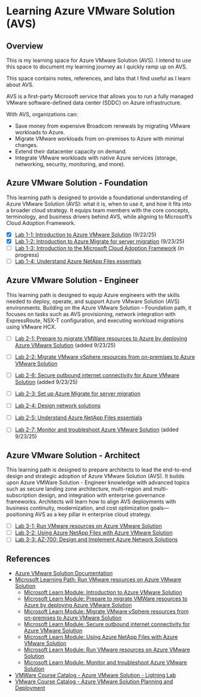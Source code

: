 # Learning Azure VMware Solution (AVS)

## Overview

This is my learning space for Azure VMware Solution (AVS). I intend to use this space to document my learning journey as I quickly ramp up on AVS.

This space contains notes, references, and labs that I find useful as I learn about AVS.

AVS is a first-party Microsoft service that allows you to run a fully managed VMware software-defined data center (SDDC) on Azure infrastructure.

With AVS, organizations can:

- Save money from expensive Broadcom renewals by migrating VMware workloads to Azure.
- Migrate VMware workloads from on-premises to Azure with minimal changes.
- Extend their datacenter capacity on demand.
- Integrate VMware workloads with native Azure services (storage, networking, security, monitoring, and more).

## Azure VMware Solution - Foundation

This learning path is designed to provide a foundational understanding of Azure VMware Solution (AVS): what it is, when to use it, and how it fits into a broader cloud strategy. It equips team members with the core concepts, terminology, and business drivers behind AVS, while aligning to Microsoft’s Cloud Adoption Framework.

- [x] [Lab 1-1: Introduction to Azure VMware Solution](./Labs/lab1-1/notes.md) (9/22/25)
- [x] [Lab 1-2: Introduction to Azure Migrate for server migration](./Labs/lab1-2/notes.md) (9/23/25)
- [ ] [Lab 1-3: Introduction to the Microsoft Cloud Adoption Framework](https://learn.microsoft.com/en-us/training/modules/cloud-adoption-framework/) (in progress)
- [ ] [Lab 1-4: Understand Azure NetApp Files essentials](https://learn.microsoft.com/en-us/training/modules/azure-netapp-files-essentials/)

## Azure VMware Solution - Engineer

This learning path is designed to equip Azure engineers with the skills needed to deploy, operate, and support Azure VMware Solution (AVS) environments. Building on the Azure VMware Solution – Foundation path, it focuses on tasks such as AVS provisioning, network integration with ExpressRoute, NSX-T configuration, and executing workload migrations using VMware HCX.

- [ ] [Lab 2-1: Prepare to migrate VMWare resources to Azure by deploying Azure VMware Solution](https://learn.microsoft.com/en-us/training/modules/deploy-azure-vmware-solution/) (added 9/23/25)
- [ ] [Lab 2-2: Migrate VMware vSphere resources from on-premises to Azure VMware Solution](https://learn.microsoft.com/en-us/training/modules/migrate-vmware-workloads-on-premises-azure-vmware-solution/)
- [ ] [Lab 2-6: Secure outbound internet connectivity for Azure VMware Solution](https://learn.microsoft.com/en-us/training/modules/azure-vmware-solution/) (added 9/23/25)
- [ ] [Lab 2-3: Set up Azure Migrate for server migration](https://learn.microsoft.com/en-us/training/modules/m365-azure-migrate-set-up/)
- [ ] [Lab 2-4: Design network solutions](https://learn.microsoft.com/en-us/training/modules/design-network-solutions/)
- [ ] [Lab 2-5: Understand Azure NetApp Files essentials](https://learn.microsoft.com/en-us/training/modules/azure-netapp-files-essentials/)
- [ ] [Lab 2-7: Monitor and troubleshoot Azure VMware Solution](https://learn.microsoft.com/en-us/training/modules/monitor-troubleshoot-azure-vmware-solution/) (added 9/23/25)


## Azure VMware Solution - Architect

This learning path is designed to prepare architects to lead the end-to-end design and strategic adoption of Azure VMware Solution (AVS). It builds upon Azure VMWare Solution - Engineer knowledge with advanced topics such as secure landing zone architecture, multi-region and multi-subscription design, and integration with enterprise governance frameworks. Architects will learn how to align AVS deployments with business continuity, modernization, and cost optimization goals—positioning AVS as a key pillar in enterprise cloud strategy.

- [ ] [Lab 3-1: Run VMware resources on Azure VMware Solution](https://learn.microsoft.com/en-us/training/paths/run-vmware-workloads-azure-vmware-solution/)
- [ ] [Lab 3-2: Using Azure NetApp Files with Azure VMware Solution](https://learn.microsoft.com/en-us/training/modules/azure-netapp-files-with-vmware-solution/)
- [ ] [Lab 3-3: AZ-700: Design and Implement Azure Network Solutions](https://learn.microsoft.com/en-us/training/paths/design-implement-microsoft-azure-networking-solutions-az-700/)

## References

- [Azure VMware Solution Documentation](https://learn.microsoft.com/en-us/azure/azure-vmware/)
- [Microsoft Learning Path: Run VMware resources on Azure VMware Solution](https://learn.microsoft.com/en-us/training/paths/run-vmware-workloads-azure-vmware-solution/)
  - [Microsoft Learn Module: Introduction to Azure VMware Solution](https://learn.microsoft.com/en-us/training/modules/intro-azure-vmware-solution/)
  - [Microsoft Learn Module: Prepare to migrate VMWare resources to Azure by deploying Azure VMware Solution](https://learn.microsoft.com/en-us/training/modules/deploy-azure-vmware-solution/)
  - [Microsoft Learn Module: Migrate VMware vSphere resources from on-premises to Azure VMware Solution](https://learn.microsoft.com/en-us/training/modules/migrate-vmware-workloads-on-premises-azure-vmware-solution/)
  - [Microsoft Learn Module: Secure outbound internet connectivity for Azure VMware Solution](https://learn.microsoft.com/en-us/training/modules/azure-vmware-solution/)
  - [Microsoft Learn Module: Using Azure NetApp Files with Azure VMware Solution](https://learn.microsoft.com/en-us/training/modules/azure-netapp-files-with-vmware-solution/)
  - [Microsoft Learn Module: Run VMware resources on Azure VMware Solution](https://learn.microsoft.com/en-us/training/paths/run-vmware-workloads-azure-vmware-solution/)
  - [Microsoft Learn Module: Monitor and troubleshoot Azure VMware Solution](https://learn.microsoft.com/en-us/training/modules/monitor-troubleshoot-azure-vmware-solution/)
- [VMWare Course Catalog - Azure VMware Solution - Ligtning Lab](https://labs.hol.vmware.com/HOL/catalog/lab/14620)
- [VMware Course Catalog - Azure VMware Solution Planning and Deployment](https://labs.hol.vmware.com/HOL/catalog/lab/14619)
